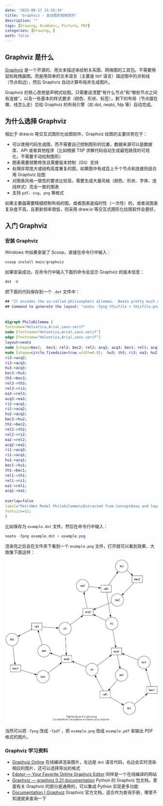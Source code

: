 ```yaml
---
date: '2025-08-17 15:16:34'
title: 'Graphviz - 自动图形绘制软件'
description: ""
tags: [Drawing, Academic, Picture, PDF]
categories: [Drawing, ]
math: false
---
```


## Graphviz 是什么

[Graphviz](https://graphviz.org/about/) 是一个开源的、用文本描述来绘制关系图、网络图的工具包。不需要用鼠标拖拽画图，而是用简单的文本语言（主要是 `DOT` 语言）描述图中的点和线（节点和边），然后 Graphviz 自动计算布局并生成图片。

Graphviz 的核心思想是声明式绘图。只需要说清楚“有什么节点”和“哪些节点之间有连接”，以及一些基本的样式要求（颜色、形状、标签），剩下的布局（节点摆在哪、线怎么走）交给 Graphviz 的布局引擎（如 dot, neato, fdp 等）自动完成。

## 为什么选择 Graphviz

相比于 draw.io 等交互式图形化绘图软件，Graphviz 绘图的主要优势在于：

- 可以使用代码生成图，而不需要自己控制图形的位置，数据来源可以是数据库、API 或者其他程序（比如根据 TSP 求解代码自动生成最短路径的可视化，不需要手动绘制图形）
- 图表需要频繁修改且需要版本控制（Git）支持
- 处理非常庞大或结构高度重复的图，如果图中有成百上千个节点和连接则适合用 Graphviz 绘图
- 对图表风格一致性的要求比较高，需要生成大量风格（颜色、形状、字体、连线样式）完全一致的图表
- 支持 `pdf`、`svg`、`png` 等格式

如果主要画需要精细控制布局的图，或者图表是临时性（一次性）的，或者说图表复杂度不高，且更新频率很低，则采用 draw.io 等交互式图形化绘图软件会更好。

## 入门 Graphviz

### 安装 Graphviz

Windows 中如果安装了 Scoop，直接在命令行中输入：

```powershell
scoop install main/graphviz
```

如果安装成功，在命令行中输入下面的命令会显示 Graphviz 的版本信息：

```powershell
dot -V
```

把下面的代码保存到一个 `.dot` 文件中：

```dot
## "It encodes the so-called philosophers dilemma.  Neato pretty much approximates the way how humans would layout the graph." Contributed by Manfred Jeusfield.
## Command to generate the layout: "neato -Tpng thisfile > thisfile.png" 


digraph PhiloDilemma {
fontname="Helvetica,Arial,sans-serif"
node [fontname="Helvetica,Arial,sans-serif"]
edge [fontname="Helvetica,Arial,sans-serif"]
layout=neato
node [shape=box];  bec3; rel3; bec2; rel2; acq2; acq3; bec1; rel1; acq1;
node [shape=circle,fixedsize=true,width=0.9];  hu3; th3; ri3; ea3; hu2; th2; ri2; ea2; hu1; th1; ri1; ea1;
ri3->acq2;
ri3->acq3;
hu3->acq3;
bec3->hu3;
th3->bec3;
rel3->th3;
rel3->ri3;
ea3->rel3;
acq3->ea3;
ri2->acq1;
ri2->acq2;
hu2->acq2;
bec2->hu2;
th2->bec2;
rel2->th2;
rel2->ri2;
ea2->rel2;
acq2->ea2;
ri1->acq3;
ri1->acq1;
hu1->acq1;
bec1->hu1;
th1->bec1;
rel1->th1;
rel1->ri1;
ea1->rel1;
acq1->ea1;

overlap=false
label="PetriNet Model PhiloDilemma\nExtracted from ConceptBase and layed out by Graphviz "
fontsize=12;
}
```

比如保存为 `example.dot` 文件，然后在命令行中输入：

```powershell
neato -Tpng example.dot > example.png
```

渲染完之后会在文件夹下看到一个 `example.png` 文件，打开就可以看到效果，大致像下面这样：

![](example.png)

当然可以把 `-Tpng` 改成 `-Tpdf` ，把 `example.png` 改成 `example.pdf` 来输出 PDF 格式的图片。

### Graphviz 学习资料

- [Graphviz Online](https://dreampuf.github.io/GraphvizOnline/) 在线编译渲染图片，左边是 `dot` 语言代码，右边会实时渲染相应的图片，还可以选择导出的格式
- [Edotor — Your Favorite Online Graphviz Editor](https://edotor.net/) 同样是一个在线编译的网站
- [Graphviz — graphviz 0.21 documentation](https://graphviz.readthedocs.io/en/stable/index.html) Python 的 Graphviz 包文档，里面有关 Graphviz 的部分是通用的，可以集成 Python 实现更多功能
- [Documentation | Graphviz](https://graphviz.org/documentation/) Graphviz 官方文档，适合作为查询手册，哪里不知道就来查询一下

